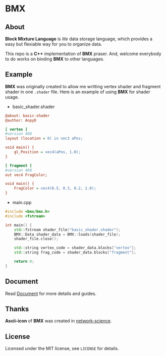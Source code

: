 # BMX
## About
**Block Mixture Language** is *lite* data storage language, which provides a easy but flexiable way for you to organize data.

This repo is a **C++** implementation of **BMX** praser. And, welcome everybody to do works on binding **BMX** to other languages.

## Example
**BMX** was originally created to allow me writting vertex shader and fragment shader in one `.shader` file. Here is an example of using **BMX** for shader usage.

- basic_shader.shader

```ini
@about: basic-shader
@author: AnpyD

[ vertex ]
#version 460
layout (location = 0) in vec3 aPos;

void main() {
    gl_Position = vec4(aPos, 1.0);
}

[ fragment ]
#version 460
out vec4 FragColor;

void main() {
    FragColor = vec4(0.5, 0.3, 0.2, 1.0);
}
```

- main.cpp
```cpp
#include <bmx/bmx.h>
#include <fstream>

int main() {
    std::fstream shader_file("basic_shader.shader");
    BMX::Data shader_data = BMX::loads(shader_file);
    shader_file.close();

    std::string vertex_code = shader_data.blocks["vertex"];
    std::string frag_code = shader_data.blocks["fragment"];

    return 0;
}
```

## Document
Read [Document](https://github.com/AnpyDX/BMX/blob/main/document.md) for more details and guides.

## Thanks
**Ascii-icon** of **BMX** was created in [network-science](http://www.network-science.de/ascii/).

## License
Licensed under the MIT license, see `LICENSE` for details.
